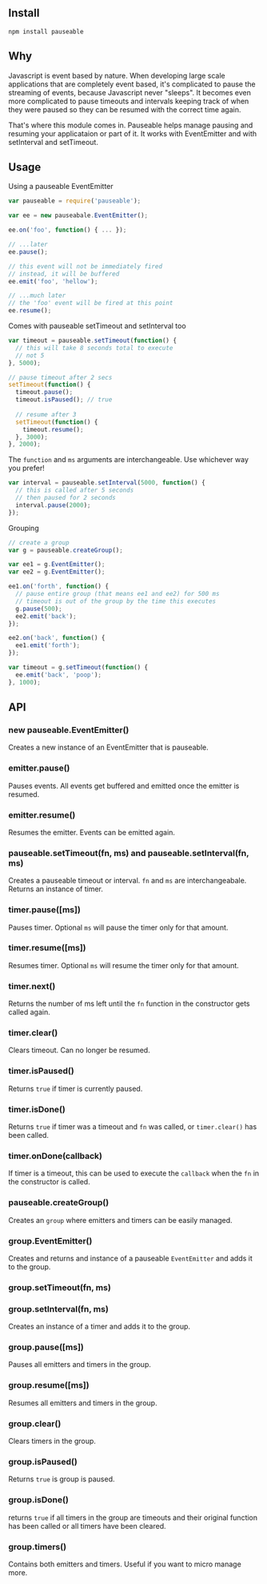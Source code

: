 Install
------------

    npm install pauseable


Why
-------
Javascript is event based by nature. When developing large scale applications that are completely event based, it's complicated to pause the streaming of events, because Javascript never "sleeps". It becomes even more complicated to pause timeouts and intervals keeping track of when they were paused so they can be resumed with the correct time again.

That's where this module comes in. Pauseable helps manage pausing and resuming your applicataion or part of it. It works with EventEmitter and with setInterval and setTimeout.


Usage
------------------
Using a pauseable EventEmitter

```javascript
var pauseable = require('pauseable');

var ee = new pauseabale.EventEmitter();

ee.on('foo', function() { ... });

// ...later
ee.pause();

// this event will not be immediately fired
// instead, it will be buffered
ee.emit('foo', 'hellow');

// ...much later
// the 'foo' event will be fired at this point
ee.resume();
```

Comes with pauseable setTimeout and setInterval too

```javascript
var timeout = pauseable.setTimeout(function() {
  // this will take 8 seconds total to execute
  // not 5
}, 5000);

// pause timeout after 2 secs
setTimeout(function() {
  timeout.pause();
  timeout.isPaused(); // true
  
  // resume after 3
  setTimeout(function() {
    timeout.resume();
  }, 3000);
}, 2000);
```

The `function` and `ms` arguments are interchangeable. Use whichever way you prefer!

```javascript
var interval = pauseable.setInterval(5000, function() {
  // this is called after 5 seconds
  // then paused for 2 seconds
  interval.pause(2000);
});
```

Grouping

```javascript
// create a group
var g = pauseable.createGroup();

var ee1 = g.EventEmitter();
var ee2 = g.EventEmitter();

ee1.on('forth', function() {
  // pause entire group (that means ee1 and ee2) for 500 ms
  // timeout is out of the group by the time this executes
  g.pause(500);
  ee2.emit('back');
});

ee2.on('back', function() {
  ee1.emit('forth');
});

var timeout = g.setTimeout(function() {
  ee.emit('back', 'poop');
}, 1000);
```


API
---
### new pauseable.EventEmitter()
Creates a new instance of an EventEmitter that is pauseable.

### emitter.pause()
Pauses events. All events get buffered and emitted once the emitter is resumed.

### emitter.resume()
Resumes the emitter. Events can be emitted again.

### pauseable.setTimeout(fn, ms) and pauseable.setInterval(fn, ms)
Creates a pauseable timeout or interval. `fn` and `ms` are interchangeabale. Returns an instance of timer.

### timer.pause([ms])
Pauses timer. Optional `ms` will pause the timer only for that amount.

### timer.resume([ms])
Resumes timer. Optional `ms` will resume the timer only for that amount.

### timer.next()
Returns the number of ms left until the `fn` function in the constructor gets called again.

### timer.clear()
Clears timeout. Can no longer be resumed.

### timer.isPaused()
Returns `true` if timer is currently paused.

### timer.isDone()
Returns `true` if timer was a timeout and `fn` was called, or `timer.clear()` has been called.

### timer.onDone(callback)
If timer is a timeout, this can be used to execute the `callback` when the `fn` in the constructor is called.

### pauseable.createGroup()
Creates an `group` where emitters and timers can be easily managed.

### group.EventEmitter()
Creates and returns and instance of a pauseable `EventEmitter` and adds it to the group.

### group.setTimeout(fn, ms)
### group.setInterval(fn, ms)
Creates an instance of a timer and adds it to the group.

### group.pause([ms])
Pauses all emitters and timers in the group.

### group.resume([ms])
Resumes all emitters and timers in the group.

### group.clear()
Clears timers in the group.

### group.isPaused()
Returns `true` is group is paused.

### group.isDone()
returns `true` if all timers in the group are timeouts and their original function has been called or all timers have been cleared.

### group.timers()
Contains both emitters and timers. Useful if you want to micro manage more.
